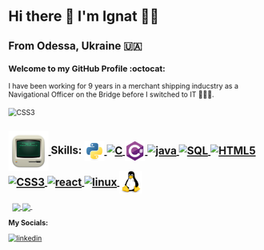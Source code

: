
# Hi there 👋 I'm Ignat 🙋‍♂️ 
## From Odessa, Ukraine :ukraine:
### Welcome to my GitHub Profile :octocat:

I have been working for 9 years in a merchant shipping inducstry as a Navigational Officer on the Bridge before I switched to IT 👨🏼‍💻.\
\
<img align="center" src="https://www.codewars.com/users/IgnatikVodichka/badges/micro" alt="CSS3"/>

## <a href="#" target="_blank"> <img align="center" src="https://raw.githubusercontent.com/dhanishgajjar/terminal-icons/master/png/classic_1984_mac.png" alt="old_mac" width="80" height="80"/> </a> Skills: <a href="#" target="_blank"> <img align="center" src="https://raw.githubusercontent.com/devicons/devicon/master/icons/python/python-original.svg" alt="python" width="40" height="40"/> </a> <a href="#" target="_blank"> <img align="center" src="https://upload.wikimedia.org/wikipedia/commons/1/18/C_Programming_Language.svg" alt="C" width="40" height="40"/> </a> <a href="#" target="_blank"> <img align="center" src="https://raw.githubusercontent.com/devicons/devicon/master/icons/csharp/csharp-original.svg" alt="csharp" width="40" height="40"/> </a> <a href="#" target="_blank"> <img align="center" src="https://upload.wikimedia.org/wikipedia/uk/2/2e/Java_Logo.svg" alt="java" width="50" height="50"/> </a> <a href="#" target="_blank"> <img align="center" src="https://upload.wikimedia.org/wikipedia/commons/8/87/Sql_data_base_with_logo.png" alt="SQL" width="85" height="38"/> </a> <a href="#" target="_blank"> <img align="center" src="https://upload.wikimedia.org/wikipedia/commons/2/21/Devicon-html5-plain-wordmark.svg" alt="HTML5" width="40" height="40"/> </a> <a href="#" target="_blank"> <img align="center" src="https://upload.wikimedia.org/wikipedia/commons/f/f5/Devicon-css3-plain-wordmark.svg" alt="CSS3" width="40" height="40"/> </a> <a href="#" target="_blank"> <img align="center" src="https://i.postimg.cc/KYYRkqtV/Terminalicon2.png" alt="react" width="40" height="40"/> </a> <a href="#" target="_blank"> <img align="center" src="https://seeklogo.com/images/A/apple-mac-os-logo-02F86B913E-seeklogo.com.png" alt="linux" width="40" height="40"/> </a> <a href="#" target="_blank"> <img align="center" src="https://raw.githubusercontent.com/devicons/devicon/master/icons/linux/linux-original.svg" alt="linux" width="45" height="45"/> </a>

&nbsp;
<a href=#>
  <img align="center" src="https://github-readme-stats.vercel.app/api/top-langs/?username=IgnatikVodichka&show_icons=true&theme=tokyonight" />
</a>
<a href=#>
  <img align="center" src="https://github-readme-stats.vercel.app/api?username=IgnatikVodichka&show_icons=true&theme=tokyonight" />
</a>
&nbsp;

**My Socials:**
&nbsp;

[<img src='https://jonbennallick.co.uk/wp-content/uploads/2012/11/LinkedIn-Logo-02-300x300.png' alt='linkedin' height='40'>](https://www.linkedin.com/in/ignat-katrechko/)
## 
